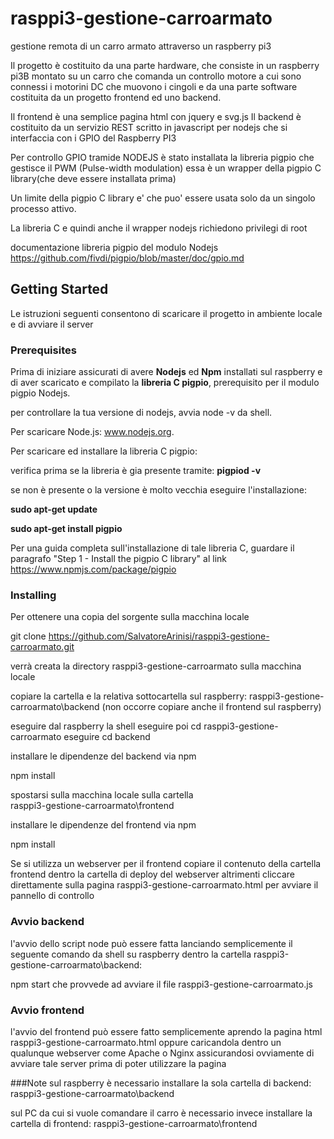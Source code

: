 # rasppi3-gestione-carroarmato
gestione remota di un carro armato attraverso un raspberry pi3

Il progetto è costituito da una parte hardware, che consiste in un raspberry pi3B 
montato su un carro che comanda un controllo motore a cui sono connessi i motorini DC che muovono i cingoli e da una parte software costituita da un progetto frontend ed uno backend.

Il frontend è una semplice pagina html con jquery e svg.js 
Il backend è costituito da un servizio REST scritto in javascript per nodejs che si interfaccia con i GPIO del Raspberry PI3

Per controllo GPIO tramide NODEJS è stato installata
la libreria pigpio che gestisce il PWM (Pulse-width modulation)
essa è un wrapper della  pigpio C library(che deve essere installata prima)

Un limite della  pigpio C library e' che 
 puo' essere usata solo da un singolo processo attivo.

La libreria C e quindi anche il wrapper nodejs richiedono privilegi di root

documentazione libreria pigpio del modulo Nodejs https://github.com/fivdi/pigpio/blob/master/doc/gpio.md

## Getting Started

Le istruzioni seguenti consentono di scaricare il progetto in ambiente locale e di avviare il server

### Prerequisites

Prima di iniziare assicurati di avere **Nodejs** ed **Npm** installati sul raspberry e di aver scaricato e compilato la **libreria C pigpio**, prerequisito per il modulo pigpio Nodejs.

per controllare la tua versione di nodejs, avvia node -v da shell.

Per scaricare Node.js: www.nodejs.org.

Per scaricare ed installare la libreria C pigpio:

 verifica prima se la libreria è gia presente tramite: **pigpiod -v**
 
 se non è presente o la versione è molto vecchia eseguire l'installazione:
 
 **sudo apt-get update**
 
 **sudo apt-get install pigpio**
  
Per una guida completa sull'installazione di tale libreria C, guardare il paragrafo "Step 1 - Install the pigpio C library" al link https://www.npmjs.com/package/pigpio


### Installing

Per ottenere una copia del sorgente sulla macchina locale

git clone https://github.com/SalvatoreArinisi/rasppi3-gestione-carroarmato.git

verrà creata la directory rasppi3-gestione-carroarmato sulla macchina locale

copiare la cartella e la relativa sottocartella sul raspberry:
rasppi3-gestione-carroarmato\backend (non occorre copiare anche il frontend sul raspberry)

eseguire dal raspberry la shell 
eseguire poi cd rasppi3-gestione-carroarmato
eseguire cd backend

installare le dipendenze del backend via npm

npm install

spostarsi sulla macchina locale sulla cartella  
rasppi3-gestione-carroarmato\frontend

installare le dipendenze del frontend via npm

npm install

Se si utilizza un webserver per il frontend copiare il contenuto della cartella frontend
dentro la cartella di deploy del webserver altrimenti cliccare direttamente sulla pagina
rasppi3-gestione-carroarmato.html per avviare il pannello di controllo 

### Avvio backend
l'avvio dello script node può essere fatta lanciando semplicemente il seguente comando da shell su raspberry
dentro la cartella rasppi3-gestione-carroarmato\backend:

npm start
che provvede ad avviare il file rasppi3-gestione-carroarmato.js

### Avvio frontend
l'avvio del frontend può essere fatto semplicemente aprendo la pagina html rasppi3-gestione-carroarmato.html
oppure caricandola dentro un qualunque webserver come Apache o Nginx assicurandosi ovviamente di 
avviare tale server prima di poter utilizzare la pagina

###Note
sul raspberry è necessario installare la sola cartella di backend:
rasppi3-gestione-carroarmato\backend

sul PC da cui si vuole comandare il carro è necessario invece installare la cartella di frontend:
rasppi3-gestione-carroarmato\frontend
